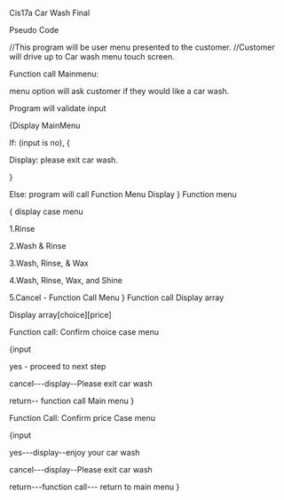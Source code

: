 Cis17a Car Wash Final

Pseudo Code

//This program will be user menu presented to the customer. //Customer will drive up to Car wash menu touch screen.

Function call Mainmenu:

menu option will ask customer if they would like a car wash.

Program will validate input

{Display MainMenu

If: (input is no), {

Display: please exit car wash.

}

Else: program will call Function Menu Display } Function menu

{ display case menu

1.Rinse

2.Wash & Rinse

3.Wash, Rinse, & Wax

4.Wash, Rinse, Wax, and Shine

5.Cancel - Function Call Menu } Function call Display array

Display array[choice][price]

Function call: Confirm choice case menu

{input

yes - proceed to next step

cancel---display--Please exit car wash

return-- function call Main menu }

Function Call: Confirm price Case menu

{input

yes---display--enjoy your car wash

cancel---display--Please exit car wash

return---function call--- return to main menu }
